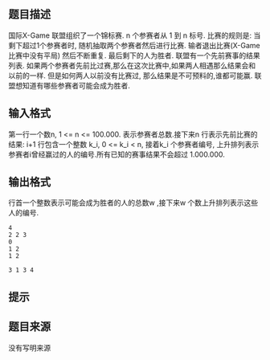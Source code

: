


## 题目描述
国际X-Game 联盟组织了一个锦标赛. n 个参赛者从 1 到 n 标号. 比赛的规则是: 当剩下超过1个参赛者时, 随机抽取两个参赛者然后进行比赛. 输者退出比赛(X-Game比赛中没有平局) 然后不断重复. 最后剩下的人为胜者. 
联盟有一个先前赛事的结果列表. 如果两个参赛者先前比过赛,那么在这次比赛中,如果两人相遇那么结果会和以前的一样. 但是如何两人以前没有比赛过, 那么结果是不可预料的,谁都可能赢. 联盟想知道有哪些参赛者可能会成为胜者. 
## 输入格式
第一行一个数n, 1 <= n <= 100.000. 表示参赛者总数.接下来n 行表示先前比赛的结果: i+1 行包含一个整数 k_i, 0 <= k_i < n, 接着k_i 个参赛者编号, 上升排列表示参赛者i曾经赢过的人的编号.所有已知的赛事结果不会超过 1.000.000. 
## 输出格式
行首一个整数表示可能会成为胜者的人的总数w ,接下来w 个数上升排列表示这些人的编号. 

```input1
4
2 2 3
0
1 2
1 2

```

```output1
3 1 3 4
```

## 提示
## 题目来源
没有写明来源


